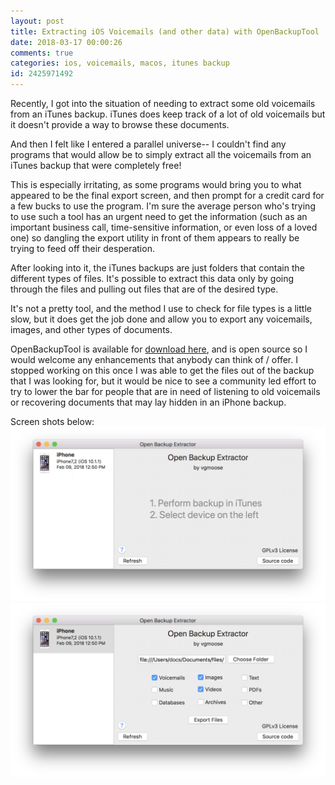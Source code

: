 ```yaml
---
layout: post
title: Extracting iOS Voicemails (and other data) with OpenBackupTool
date: 2018-03-17 00:00:26
comments: true
categories: ios, voicemails, macos, itunes backup
id: 2425971492
---
```


Recently, I got into the situation of needing to extract some old voicemails from an iTunes backup. iTunes does keep track of a lot of old voicemails but it doesn't provide a way to browse these documents.

And then I felt like I entered a parallel universe-- I couldn't find any programs that would allow be to simply extract all the voicemails from an iTunes backup that were completely free! 

This is especially irritating, as some programs would bring you to what appeared to be the final export screen, and then prompt for a credit card for a few bucks to use the program. I'm sure the average person who's trying to use such a tool has an urgent need to get the information (such as an important business call, time-sensitive information, or even loss of a loved one) so dangling the export utility in front of them appears to really be trying to feed off their desperation.

After looking into it, the iTunes backups are just folders that contain the different types of files. It's possible to extract this data only by going through the files and pulling out files that are of the desired type.

It's not a pretty tool, and the method I use to check for file types is a little slow, but it does get the job done and allow you to export any voicemails, images, and other types of documents.

OpenBackupTool is available for [download here](https://github.com/vgmoose/OpenBackupExtractor/releases), and is open source so I would welcome any enhancements that anybody can think of / offer. I stopped working on this once I was able to get the files out of the backup that I was looking for, but it would be nice to see a community led effort to try to lower the bar for people that are in need of listening to old voicemails or recovering documents that may lay hidden in an iPhone backup.

Screen shots below:
![screen shot 1](backup1.png)
![screen shot 2](backup2.png)